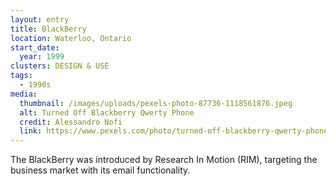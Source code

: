 ```yaml
---
layout: entry
title: BlackBerry
location: Waterloo, Ontario
start_date:
  year: 1999
clusters: DESIGN & USE
tags:
  - 1990s
media:
  thumbnail: /images/uploads/pexels-photo-87736-1118561876.jpeg
  alt: Turned Off Blackberry Qwerty Phone
  credit: Alessandro Nofi
  link: https://www.pexels.com/photo/turned-off-blackberry-qwerty-phone-87736/
---
```

The BlackBerry was introduced by Research In Motion (RIM), targeting the business market with its email functionality.